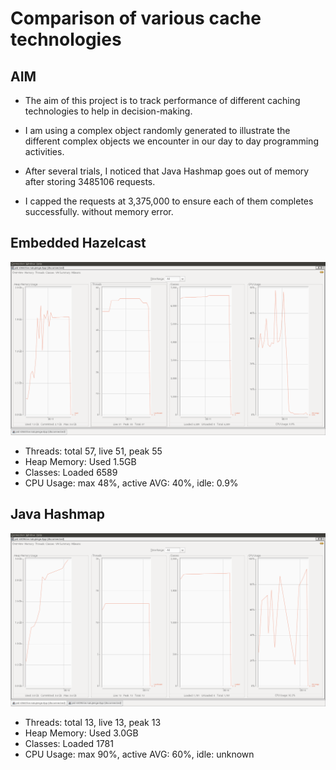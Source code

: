 # Comparison of various cache technologies

## AIM
- The aim of this project is to track performance of different caching
technologies to help in decision-making.
- I am using a complex object randomly generated to illustrate the 
different complex objects we encounter in our day to day programming activities.

- After several trials, I noticed that Java Hashmap goes out of memory after 
storing 3485106 requests.

- I capped the requests at 3,375,000 to ensure each of them completes successfully. without memory error.
## Embedded Hazelcast
![Hazel JConsole Image](docs/hazelcast.png)
* Threads: total 57, live 51, peak 55
* Heap Memory: Used 1.5GB
* Classes: Loaded 6589 
* CPU Usage: max 48%, active AVG: 40%, idle: 0.9%

## Java Hashmap
![HashMap JConsole Image](docs/hashmap.png)
* Threads: total 13, live 13, peak 13
* Heap Memory: Used 3.0GB
* Classes: Loaded 1781 
* CPU Usage: max 90%, active AVG: 60%, idle: unknown

